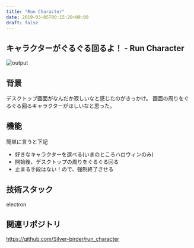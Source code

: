 ```yaml
---
title: "Run Character"
date: 2019-03-05T00:15:20+09:00
draft: false
---
```


## キャラクターがぐるぐる回るよ！ - Run Character
![output](https://res.cloudinary.com/silverbirder/image/upload/v1551712398/run_character/run_character.mov.gif)

## 背景
デスクトップ画面がなんだか寂しいなと感じたのがきっかけ。
画面の周りをぐるぐる回るキャラクターがほしいなと思った。

## 機能
簡単に言うと下記

* 好きなキャラクターを選べる(いまのところハロウィンのみ)
* 開始後、デスクトップの周りをぐるぐる回る
* 止まる手段はない！ので、強制終了させる

## 技術スタック

electron


## 関連リポジトリ
https://github.com/Silver-birder/run_character
